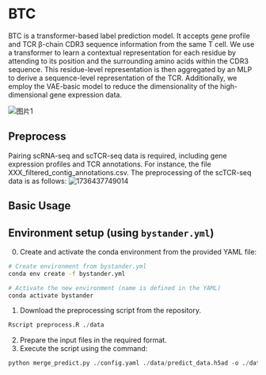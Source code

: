 # **BTC**
BTC is a transformer-based label prediction model. It accepts gene profile and TCR β-chain CDR3 sequence information from the same T cell. We use a transformer to learn a contextual representation for each residue by attending to its position and the surrounding amino acids within the CDR3 sequence. This residue-level representation is then aggregated by an MLP to derive a sequence-level representation of the TCR. Additionally, we employ the VAE-basic model to reduce the dimensionality of the high-dimensional gene expression data. 

![图片1](https://github.com/user-attachments/assets/9f96dc10-818e-4221-a941-4a670ad8d558)

## Preprocess
Pairing scRNA-seq and scTCR-seq data is required, including gene expression profiles and TCR annotations. For instance, the file XXX_filtered_contig_annotations.csv. The preprocessing of the scTCR-seq data is as follows:
![1736437749014](https://github.com/user-attachments/assets/29c5dba5-8265-4f1a-ad80-486a2b42a66f)

## Basic Usage
## Environment setup (using `bystander.yml`)
0. Create and activate the conda environment from the provided YAML file:

```bash
# Create environment from bystander.yml
conda env create -f bystander.yml

# Activate the new environment (name is defined in the YAML)
conda activate bystander
```

1. Download the preprocessing script from the repository.
```R
Rscript preprocess.R ./data
```
2. Prepare the input files in the required format.
3. Execute the script using the command:
```python
python merge_predict.py ./config.yaml ./data/predict_data.h5ad -o ./data/output.h5ad
```
